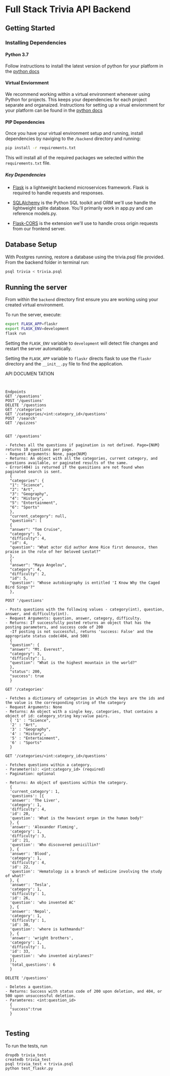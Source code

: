 # Full Stack Trivia API Backend

## Getting Started

### Installing Dependencies

#### Python 3.7

Follow instructions to install the latest version of python for your platform in the [python docs](https://docs.python.org/3/using/unix.html#getting-and-installing-the-latest-version-of-python)

#### Virtual Enviornment

We recommend working within a virtual environment whenever using Python for projects. This keeps your dependencies for each project separate and organaized. Instructions for setting up a virual enviornment for your platform can be found in the [python docs](https://packaging.python.org/guides/installing-using-pip-and-virtual-environments/)

#### PIP Dependencies

Once you have your virtual environment setup and running, install dependencies by naviging to the `/backend` directory and running:

```bash
pip install -r requirements.txt
```

This will install all of the required packages we selected within the `requirements.txt` file.

##### Key Dependencies

- [Flask](http://flask.pocoo.org/)  is a lightweight backend microservices framework. Flask is required to handle requests and responses.

- [SQLAlchemy](https://www.sqlalchemy.org/) is the Python SQL toolkit and ORM we'll use handle the lightweight sqlite database. You'll primarily work in app.py and can reference models.py. 

- [Flask-CORS](https://flask-cors.readthedocs.io/en/latest/#) is the extension we'll use to handle cross origin requests from our frontend server. 

## Database Setup
With Postgres running, restore a database using the trivia.psql file provided. From the backend folder in terminal run:
```bash
psql trivia < trivia.psql
```

## Running the server

From within the `backend` directory first ensure you are working using your created virtual environment.

To run the server, execute:

```bash
export FLASK_APP=flaskr
export FLASK_ENV=development
flask run
```

Setting the `FLASK_ENV` variable to `development` will detect file changes and restart the server automatically.

Setting the `FLASK_APP` variable to `flaskr` directs flask to use the `flaskr` directory and the `__init__.py` file to find the application. 


API DOCUMEN TATION 
```
 

Endpoints
GET '/questions'
POST '/questions'
DELETE '/questions
GET '/categories'
GET '/categories/<int:category_id>/questions'
POST '/search'
GET '/quizzes'


GET '/questions'

- Fetches all the questions if pagination is not defined. Page={NUM} returns 10 questions per page.
- Request Arguments: None, page{NUM}
- Returns: An object with all the categories, current category, and questions available, or paginated results of the same.
- Error(404) is returned if the quesitions are not found when paginated search is sent.
  {
  "categories": {
  "1": "Science",
  "2": "Art",
  "3": "Geography",
  "4": "History",
  "5": "Entertainment",
  "6": "Sports"
  },
  "current_category": null,
  "questions": [
  {
  "answer": "Tom Cruise",
  "category": 5,
  "difficulty": 4,
  "id": 4,
  "question": "What actor did author Anne Rice first denounce, then praise in the role of her beloved Lestat?"
  },
  {
  "answer": "Maya Angelou",
  "category": 4,
  "difficulty": 2,
  "id": 5,
  "question": "Whose autobiography is entitled 'I Know Why the Caged Bird Sings'?"
  },

POST '/questions'

- Posts questions with the following values - category(int), question, answer, and difficulty(int).
- Request Arguments: question, answer, category, difficulty.
- Returns: If successfully posted returns an object that has the posting parameters, and success code of 200
  -If posting is not successful, returns 'success: False' and the appropriate status code(404, and 500)
  {
  "question": {
  "answer": "Mt. Everest",
  "category": 3,
  "difficulty": 1,
  "question": "What is the highest mountain in the world?"
  },
  "status": 200,
  "success": true
  }

GET '/categories'

- Fetches a dictionary of categories in which the keys are the ids and the value is the corresponding string of the category
- Request Arguments: None
- Returns: An object with a single key, categories, that contains a object of id: category_string key:value pairs.
  { '1' : "Science",
  '2' : "Art",
  '3' : "Geography",
  '4' : "History",
  '5' : "Entertainment",
  '6' : "Sports"
  }

GET '/categories/<int:category_id>/questions'

- Fetches questions within a category.
- Parameter(s): <int:category_id> (required)
- Pagination: optional

- Returns: An object of questions within the category.
  {
  'current_category': 1,
  'questions': [{
  'answer': 'The Liver',
  'category': 1,
  'difficulty': 4,
  'id': 20,
  'question': 'What is the heaviest organ in the human body?'
  }, {
  'answer': 'Alexander Fleming',
  'category': 1,
  'difficulty': 3,
  'id': 21,
  'question': 'Who discovered penicillin?'
  }, {
  'answer': 'Blood',
  'category': 1,
  'difficulty': 4,
  'id': 22,
  'question': 'Hematology is a branch of medicine involving the study of what?'
  }, {
  'answer': 'Tesla',
  'category': 1,
  'difficulty': 1,
  'id': 26,
  'question': 'who invented AC'
  }, {
  'answer': 'Nepal',
  'category': 1,
  'difficulty': 1,
  'id': 30,
  'question': 'where is kathmandu?'
  }, {
  'answer': 'wright brothers',
  'category': 1,
  'difficulty': 1,
  'id': 33,
  'question': 'who invented airplanes?'
  }],
  'total_questions': 6
  }

DELETE '/questions'

- Deletes a question.
- Returns: Success with status code of 200 upon deletion, and 404, or 500 upon unsuccessful deletion.
- Paramteres: <int:question_id>
  {
  "success":true
  }


```
## Testing
To run the tests, run
```
dropdb trivia_test
createdb trivia_test
psql trivia_test < trivia.psql
python test_flaskr.py
```
